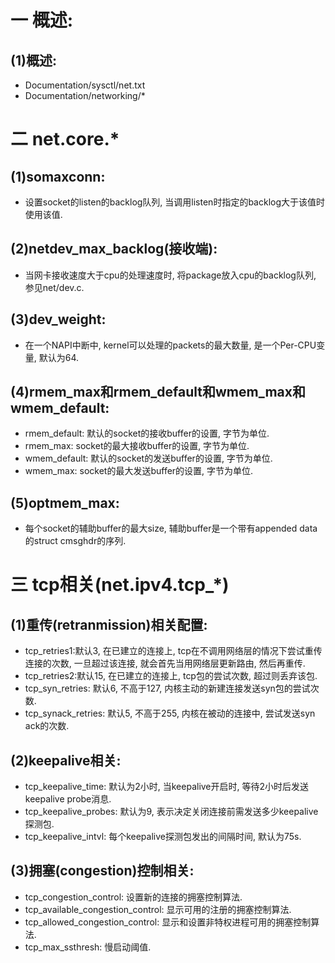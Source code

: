 # 一 概述:
## (1)概述:
- Documentation/sysctl/net.txt
- Documentation/networking/*

# 二 net.core.*
## (1)somaxconn:
- 设置socket的listen的backlog队列, 当调用listen时指定的backlog大于该值时使用该值.

## (2)netdev_max_backlog(接收端):
- 当网卡接收速度大于cpu的处理速度时, 将package放入cpu的backlog队列, 参见net/dev.c.

## (3)dev_weight:
- 在一个NAPI中断中, kernel可以处理的packets的最大数量, 是一个Per-CPU变量, 默认为64.

## (4)rmem_max和rmem_default和wmem_max和wmem_default:
- rmem_default: 默认的socket的接收buffer的设置, 字节为单位.
- rmem_max: socket的最大接收buffer的设置, 字节为单位.
- wmem_default: 默认的socket的发送buffer的设置, 字节为单位.
- wmem_max: socket的最大发送buffer的设置, 字节为单位.

## (5)optmem_max:
- 每个socket的辅助buffer的最大size, 辅助buffer是一个带有appended data的struct cmsghdr的序列.

# 三 tcp相关(net.ipv4.tcp_*)
## (1)重传(retranmission)相关配置:
- tcp_retries1:默认3, 在已建立的连接上, tcp在不调用网络层的情况下尝试重传连接的次数, 一旦超过该连接, 就会首先当用网络层更新路由, 然后再重传.
- tcp_retries2:默认15, 在已建立的连接上, tcp包的尝试次数, 超过则丢弃该包.
- tcp_syn_retries: 默认6, 不高于127, 内核主动的新建连接发送syn包的尝试次数.
- tcp_synack_retries: 默认5, 不高于255, 内核在被动的连接中, 尝试发送syn ack的次数.

## (2)keepalive相关:
- tcp_keepalive_time: 默认为2小时, 当keepalive开启时, 等待2小时后发送keepalive probe消息.
- tcp_keepalive_probes: 默认为9, 表示决定关闭连接前需发送多少keepalive探测包.
- tcp_keepalive_intvl: 每个keepalive探测包发出的间隔时间, 默认为75s.

## (3)拥塞(congestion)控制相关:
- tcp_congestion_control: 设置新的连接的拥塞控制算法.
- tcp_available_congestion_control: 显示可用的注册的拥塞控制算法.
- tcp_allowed_congestion_control: 显示和设置非特权进程可用的拥塞控制算法.
- tcp_max_ssthresh: 慢启动阈值.